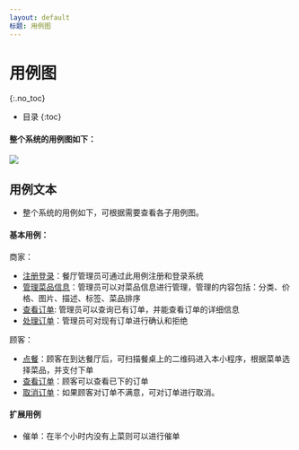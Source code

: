 ```yaml
---
layout: default
标题: 用例图
---
```


# 用例图
{:.no_toc}

* 目录
{:toc}

#### 整个系统的用例图如下：
![](UsercaseDiagramIMG/用例图.png)
## 用例文本
* 整个系统的用例如下，可根据需要查看各子用例图。
#### **基本用例：**
商家：
* [注册登录](注册登录.md)：餐厅管理员可通过此用例注册和登录系统
* [管理菜品信息](管理菜品信息.md)：管理员可以对菜品信息进行管理，管理的内容包括：分类、价格、图片、描述、标签、菜品排序
* [查看订单](管理员查看订单.md): 管理员可以查询已有订单，并能查看订单的详细信息
* [处理订单](管理员处理订单.md)：管理员可对现有订单进行确认和拒绝

顾客：
* [点餐](顾客点餐.md)：顾客在到达餐厅后，可扫描餐桌上的二维码进入本小程序，根据菜单选择菜品，并支付下单
* [查看订单](顾客查看订单.md)：顾客可以查看已下的订单
* [取消订单](顾客取消订单.md)：如果顾客对订单不满意，可对订单进行取消。

#### **扩展用例**
* 催单：在半个小时内没有上菜则可以进行催单
